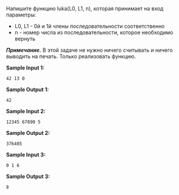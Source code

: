 Напишите функцию luka(L0, L1, n), которая принимает на вход параметры:

-   L0, L1 - 0й и 1й члены последовательности соответственно
-   n - номер числа из последовательности, которое необходимо вернуть

***Примечание.*** В этой задаче не нужно ничего считывать и ничего выводить на печать. Только реализовать функцию.

**Sample Input 1:**

```commandline
42 13 0
```

**Sample Output 1:**

```commandline
42
```

**Sample Input 2:**

```commandline
12345 67890 5
```

**Sample Output 2:**

```commandline
376485
```

**Sample Input 3:**

```commandline
0 1 6
```

**Sample Output 3:**

```commandline
8
```
